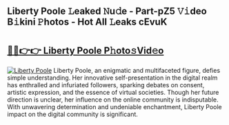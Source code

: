 ## Liberty Poole 𝙻eaked 𝙽u𝚍e - Part-pZ5 𝚅𝚒deo B𝚒kini 𝙿hotos - Hot All 𝙻eaks cEvuK

# <h2><a href="http://ld1qti.urlbe.top/?page=Liberty+Poole">🔗🔗👉👉 Liberty Poole P𝚑oto𝚜Vid𝚎o</a></h2>

[![Liberty Poole](https://i.imgur.com/eBuTRDB.gif)](http://ld1qti.urlbe.top/?page=Liberty+Poole)
Liberty Poole, an enigmatic and multifaceted figure, defies simple understanding. Her innovative self-presentation in the digital realm has enthralled and infuriated followers, sparking debates on consent, artistic expression, and the essence of virtual societies. Though her future direction is unclear, her influence on the online community is indisputable. With unwavering determination and undeniable enchantment, Liberty Poole impact on the digital community is significant.
